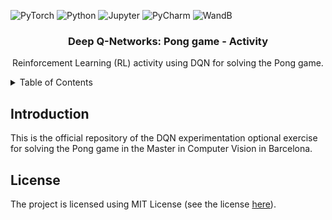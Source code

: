 ![PyTorch](https://img.shields.io/badge/PyTorch-%23EE4C2C.svg?style=for-the-badge&logo=PyTorch&logoColor=white)
![Python](https://img.shields.io/badge/PyThon-3670A0.svg?style=for-the-badge&logo=Python&logoColor=ffdd54)
![Jupyter](https://img.shields.io/badge/Jupyter-%23FA0F00.svg?style=for-the-badge&logo=jupyter&logoColor=white)
![PyCharm](https://img.shields.io/badge/pycharm-143?style=for-the-badge&logo=pycharm&logoColor=black&color=black&labelColor=green)
![WandB](https://img.shields.io/badge/Weights_&_Biases-FFBE00?style=for-the-badge&logo=WeightsAndBiases&logoColor=white)

<p align="center">
    <h3 align="center">Deep Q-Networks: Pong game - Activity</h3>
    <p align="center">
        Reinforcement Learning (RL) activity using DQN for solving the Pong game.
    </p>
</p>

<!-- TABLE OF CONTENTS -->
<details>
  <summary>Table of Contents</summary>
  <ol>
    <li><a href="#introduction">Introduction</a></li>
    <li><a href="#license">License</a></li>
  </ol>
</details>

## Introduction

This is the official repository of the DQN experimentation optional exercise for solving the Pong game in the Master in Computer Vision in Barcelona.

## License

The project is licensed using MIT License (see the license [here](LICENSE)).
